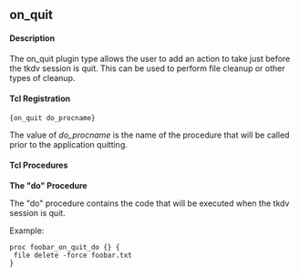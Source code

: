 ## on\_quit

#### Description

The on\_quit plugin type allows the user to add an action to take just before the tkdv session is quit.  This can be used to perform file cleanup or other types of cleanup.

#### Tcl Registration

`{on_quit do_procname}`
 
The value of _do\_procname_ is the name of the procedure that will be called prior to the application quitting.

#### Tcl Procedures
 
**The "do" Procedure**

The "do" procedure contains the code that will be executed when the tkdv session is quit.

Example:

	proc foobar_on_quit_do {} {
	 file delete -force foobar.txt
	}